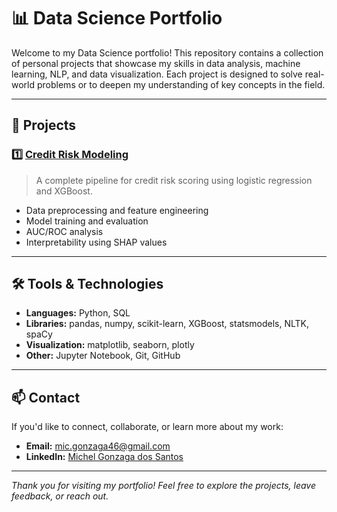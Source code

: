 # 📊 Data Science Portfolio

Welcome to my Data Science portfolio! This repository contains a collection of personal projects that showcase my skills in data analysis, machine learning, NLP, and data visualization. Each project is designed to solve real-world problems or to deepen my understanding of key concepts in the field.

---

## 🚀 Projects

### 1️⃣ [Credit Risk Modeling](./Credit%20Risk)

> A complete pipeline for credit risk scoring using logistic regression and XGBoost.

- Data preprocessing and feature engineering
- Model training and evaluation
- AUC/ROC analysis
- Interpretability using SHAP values

---

## 🛠️ Tools & Technologies

- **Languages:** Python, SQL
- **Libraries:** pandas, numpy, scikit-learn, XGBoost, statsmodels, NLTK, spaCy
- **Visualization:** matplotlib, seaborn, plotly
- **Other:** Jupyter Notebook, Git, GitHub

---

## 📫 Contact

If you'd like to connect, collaborate, or learn more about my work:

- **Email:** [mic.gonzaga46@gmail.com](mailto:mic.gonzaga46@gmail.com)
- **LinkedIn:** [Michel Gonzaga dos Santos](https://www.linkedin.com/in/michel-gonzaga-dos-santos-50b75a180)


---

*Thank you for visiting my portfolio! Feel free to explore the projects, leave feedback, or reach out.*
